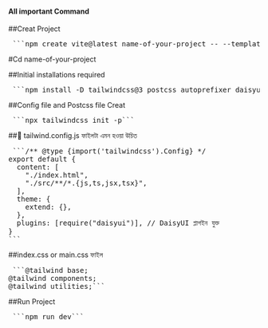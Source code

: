 #### All important Command


##Creat Project
<pre lang="markdown"> ```npm create vite@latest name-of-your-project -- --template react``` </pre>
#Cd name-of-your-project


##Initial installations required
<pre lang="markdown"> ```npm install -D tailwindcss@3 postcss autoprefixer daisyui@latest``` </pre>


##Config file and Postcss file Creat
<pre lang="markdown"> ```npx tailwindcss init -p``` </pre>


##📄 tailwind.config.js ফাইলটা এমন হওয়া উচিত
<pre lang="markdown"> ```/** @type {import('tailwindcss').Config} */
export default {
  content: [
    "./index.html",
    "./src/**/*.{js,ts,jsx,tsx}",
  ],
  theme: {
    extend: {},
  },
  plugins: [require("daisyui")], // DaisyUI প্লাগইন যুক্ত
}
``` </pre>


##index.css or main.css ফাইল
<pre lang="markdown"> ```@tailwind base;
@tailwind components;
@tailwind utilities;``` </pre>


##Run Project
<pre lang="markdown"> ```npm run dev``` </pre>